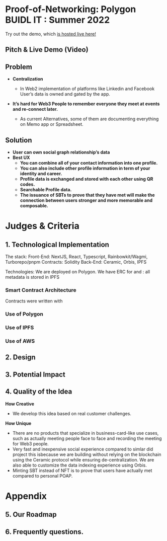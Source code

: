 # Proof-of-Networking: Polygon BUIDL IT : Summer 2022

Try out the demo, which [is hosted live here!](https://ceramic.network/)

## Pitch & Live Demo (Video)


## Problem

- **Centralization**
    - In Web2 implementation of platforms like Linkedin and Facebook User’s data is owned and gated by the app.
    
- **It’s hard for Web3 People to remember everyone they meet at events and re-connect later.**
    - As current Alternatives, some of them are documenting everything on Memo app or Spreadsheet.


## Solution

- **User can own social graph relationship’s data**
- **Best UX**
    - **You can combine all of your contact information into one profile.**
    - **You can also include other profile information in term of your identity and career.**
    - **Profile data is exchanged and stored with each other using QR codes.**
    - **Searchable Profile data.**
    - **The issuance of SBTs to prove that they have met will make the connection between users stronger and more memorable and composable.**

# Judges & Criteria

## 1. Technological Implementation

The stack: Front-End: NextJS, React, Typescript, Rainbowkit/Wagmi, Turborepo/pnpm Contracts: Solidity Back-End: Ceramic, Orbis, IPFS

Technologies: We are deployed on Polygon. We have ERC for  and  : all metadata is stored in IPFS


### Smart Contract Architecture

Contracts were written with 


### Use of Polygon



### Use of IPFS


### Use of AWS


## 2. Design


## 3. Potential Impact



## 4. Quality of the Idea


**How Creative**
- We develop this idea based on real customer challenges.


**How Unique**
- There are no products that specialize in business-card-like use cases, such as actually meeting people face to face and recording the meeting for Web3 people.
- Very fast and inexpensive social experience compared to simlar did project this isbecause we are building without relying on the blockchain using the Ceramic protocol while ensuring de-centralization. We are also able to customize the data indexing experience using Orbis.
- Minting SBT instead of NFT is to prove that users have actually met compared to personal POAP.




# Appendix

## 5. Our Roadmap


## 6. Frequently questions.

